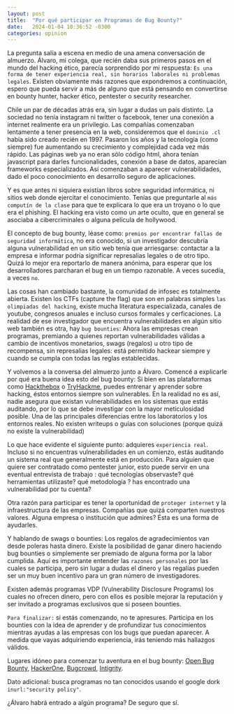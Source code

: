 ```yaml
---
layout: post
title:  "Por qué participar en Programas de Bug Bounty?"
date:   2024-01-04 10:36:52 -0300
categories: opinion
---
```

La pregunta salía a escena en medio de una amena conversación de almuerzo. Álvaro, mi colega, que recién daba sus primeros pasos en el mundo del hacking ético, parecía sorprendido por mi respuesta: `Es una forma de tener experiencia real,
sin horarios laborales ni problemas legales`. Existen obviamente más razones que expondremos a continuación, espero que pueda servir a más de alguno que está pensando en convertirse en bounty hunter, hacker ético, pentester o security researcher.

Chile un par de décadas atrás era, sin lugar a dudas un país distinto. La sociedad no tenía instagram ni twitter o facebook, tener una conexión a internet realmente era un privilegio. Las compañías comenzaban lentamente a tener presencia en la web, consideremos que el `dominio .cl` había sido creado recién en 1997. Pasaron los años y la tecnología (como siempre) fue aumentando su crecimiento y complejidad cada vez más rápido. Las páginas web ya no eran sólo código html, ahora tenían javascript para darles funcionalidades, conexión a base de datos, aparecían frameworks especializados. Así comenzaban a aparecer vulnerabilidades, dado el poco conocimiento en desarrollo seguro de aplicaciones.

Y es que antes ni siquiera existían libros sobre seguridad informática, ni sitios web donde ejercitar el conocimiento. Tenías que preguntarle al `más computín de la clase` para que te explicara lo que era un troyano o lo que era el phishing. El hacking era visto como un arte oculto, que en general se asociaba a cibercriminales o alguna película de hollywood.

El concepto de bug bounty, léase como: `premios por encontrar fallas de seguridad informática`, no era conocido, si un investigador descubría alguna vulnerabilidad en un sitio web tenía que arriesgarse: contactar a la empresa e informar podría significar represalias legales o de otro tipo. Quizá lo mejor era reportarlo de manera anónima, para esperar que los desarrolladores parcharan el bug en un tiempo razonable. A veces sucedía, a veces `no`.

Las cosas han cambiado bastante, la comunidad de infosec es totalmente abierta. Existen los CTFs (capture the flag) que son en palabras simples `las olimpiadas
del hacking`, existe mucha literatura especializada, canales de youtube, congresos anuales e incluso cursos formales y cerficaciones. La realidad de ese investigador que encuentra vulnerabilidades en algún sitio web también es otra, hay `bug bounties`: Ahora las empresas crean programas, premiando a quienes reportan vulnerabilidades válidas a cambio de incentivos monetarios, swags (regalos) u otro tipo de recompensa, sin represalias legales: está permitido hackear siempre y cuando se cumpla con todas las reglas establecidas.

Y volvemos a la conversa del almuerzo junto a Álvaro. Comencé a explicarle por qué era buena idea esto del bug bounty: Si bien en las plataformas como [Hackthebox][hackthebox] o [TryHackme][tryhackme], puedes entrenar y aprender
sobre hacking, éstos entornos siempre son vulnerables. En la realidad no es así, nadie asegura que existan vulnerabilidades en los sistemas que estás auditando, por lo que se debe investigar con la mayor meticulosidad posible. Una de las principales diferencias entre los laboratorios y los entornos reales. No existen writeups o guías con soluciones (porque quizá no existe la vulnerabilidad)

Lo que hace evidente el siguiente punto: adquieres `experiencia real`. Incluso si
no encuentras vulnerabilidades en un comienzo, estás auditando un sistema real
que generalmente está en producción. Para alguien que quiere ser contratado como pentester junior, esto puede servir en una eventual entrevista de trabajo : qué tecnologías observaste? qué herramientas utilizaste? qué metodología ? has encontrado una vulnerabilidad por tu cuenta?

Otra razón para participar es tener la oportunidad de `proteger internet` y la infraestructura de las empresas. Compañías que quizá comparten nuestros valores. Alguna empresa o institución que admires? Ésta es una forma de ayudarles.

Y hablando de swags o bounties: Los regalos de agradecimientos van desde poleras hasta dinero. Existe la posibilidad de ganar dinero haciendo bug bounties o simplemente ser premiado de alguna forma por la labor cumplida. Aquí es importante entender las `razones personales` por las cuales se participa, pero sin lugar a dudas el dinero y las regalías pueden ser un muy buen incentivo para un gran número de investigadores.

Existen además programas VDP (Vulnerability Disclosure Programs) los cuales no ofrecen dinero, pero con ellos es posible mejorar la reputación
y ser invitado a programas exclusivos que si poseen bounties.

`Para finalizar:` si estás comenzando, no te apresures. Participa en los bounties con la idea de aprender y de profundizar tus conocimientos mientras ayudas
a las empresas con los bugs que puedan aparecer. A medida que vayas adquiriendo experiencia, irás teniendo más hallazgos válidos.

Lugares idóneo para comenzar tu aventura en el bug bounty: [Open Bug Bounty][open], [HackerOne][hackerone], [Bugcrowd][bugcrowd], [Intigrity][intigriti].

Dato adicional: busca programas no tan conocidos usando el google dork `inurl:"security policy"`.

¿Álvaro habrá entrado a algún programa? De seguro que sí.

[open]: https://www.openbugbounty.org/
[hackerone]: https://www.hackerone.com/
[bugcrowd]: https://www.bugcrowd.com/
[intigriti]: https://www.intigriti.com/
[hackthebox]: https://www.hackthebox.com/
[tryhackme]: https://tryhackme.com/
